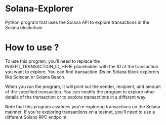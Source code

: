 # Solana-Explorer
Python program that uses the Solana API to explore transactions in the Solana blockchain


# How to use ?
To use this program, you'll need to replace the INSERT_TRANSACTION_ID_HERE placeholder with the ID of the transaction you want to explore. You can find transaction IDs on Solana block explorers like Solscan or Solana Beach.

When you run the program, it will print out the sender, recipient, and amount of the specified transaction. You can modify the program to explore other details of the transaction or to explore transactions in a different way.

Note that this program assumes you're exploring transactions on the Solana mainnet. If you're exploring transactions on a testnet, you'll need to use a different Solana RPC endpoint.
